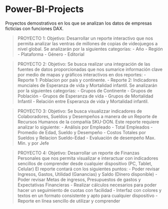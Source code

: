 # Power-BI-Projects
Proyectos demostrativos en los que se analizan los datos de empresas ficticias con funciones DAX.

> PROYECTO 1:
    Objetivo:
      Desarrollar un reporte interactivo que nos permita analizar las ventras de millones de copias de videojuegos a nivel global.
      Se analizarán por la siguientes categorías:
      - Año
      - Región
      - Plataforma
      - Género
      - Editorial

> PROYECTO 2:
    Objetivo:
      Se busca realizar una integración de las fuentes de datos proporcionadas que nos sumarice información clave por medio de mapas y gráficos interactivos en dos reportes:
      - Reporte 1: Poblacion por país y continente.
      - Reporte 2: Indicadores munciales de Esperanza de vida y Mortalidad infantil.
      Se analizarán por la siguientes categorías:
      - Grupos de Continente
      - Grupos de Población
      - Grupos de Esperanza de vida
      - Grupos de Mortalidad Infantil
      - Relación entre Esperanza de vida y Mortalidad infantil.

> PROYECTO 3:
    Objetivo:
      Se busca visualizzar indicadores de Colaboradores, Sueldos y Desempeños a manera de un Reporte de Recursos Humanos de la compañía SKU-DON.
      Este reporte requiere analizar lo siguiente:
      - Análisis por Empleado
      - Total Empleados
      - Promedio de Edad, Sueldo y Desempeño
      - Costos Totales por Sueldos y Relacion Sueldo-Edad
      - Evaluación de desempeño Max. Min. y por Jefe

> PROYECTO 4:
    Objetivo:
      Desarrollar un reporte de Finanzas Personales que nos permita visualizar e interactuar con indicadores sencillos de comprender desde cualquier dispositivo (PC, Tablet, Celular)
      El reporte contará con los siguientes puntos:
      - Poder revisar Ingresos, Gastos, Utilidad (Ganancias) y Saldo (Dinero disponible)
      - Poder revisar Metas de ingresos, Presupuestos de gastos y Expectativas Financieras
      - Realizar cálculos necesarios para poder hacer un seguimiento de cuotas con facilidad
      - Interfaz con colores y textos en un formato consistente y apto para cualquier dispositivo
      - Reporte en línea sencillo de utilizar y comprender
